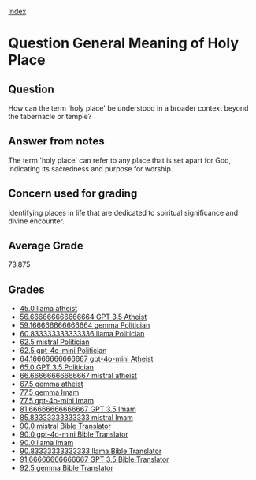 
[Index](../../index.md)
# Question General Meaning of Holy Place
## Question
How can the term 'holy place' be understood in a broader context beyond the tabernacle or temple?

## Answer from notes
The term 'holy place' can refer to any place that is set apart for God, indicating its sacredness and purpose for worship.

## Concern used for grading
Identifying places in life that are dedicated to spiritual significance and divine encounter.

## Average Grade
73.875

## Grades
 * [45.0 llama atheist](../answers/llama_atheist/General_Meaning_of_Holy_Place.md)
 * [56.666666666666664 GPT 3.5 Atheist](../answers/GPT_3.5_Atheist/General_Meaning_of_Holy_Place.md)
 * [59.166666666666664 gemma Politician](../answers/gemma_Politician/General_Meaning_of_Holy_Place.md)
 * [60.833333333333336 llama Politician](../answers/llama_Politician/General_Meaning_of_Holy_Place.md)
 * [62.5 mistral Politician](../answers/mistral_Politician/General_Meaning_of_Holy_Place.md)
 * [62.5 gpt-4o-mini Politician](../answers/gpt-4o-mini_Politician/General_Meaning_of_Holy_Place.md)
 * [64.16666666666667 gpt-4o-mini Atheist](../answers/gpt-4o-mini_Atheist/General_Meaning_of_Holy_Place.md)
 * [65.0 GPT 3.5 Politician](../answers/GPT_3.5_Politician/General_Meaning_of_Holy_Place.md)
 * [66.66666666666667 mistral atheist](../answers/mistral_atheist/General_Meaning_of_Holy_Place.md)
 * [67.5 gemma atheist](../answers/gemma_atheist/General_Meaning_of_Holy_Place.md)
 * [77.5 gemma Imam](../answers/gemma_Imam/General_Meaning_of_Holy_Place.md)
 * [77.5 gpt-4o-mini Imam](../answers/gpt-4o-mini_Imam/General_Meaning_of_Holy_Place.md)
 * [81.66666666666667 GPT 3.5 Imam](../answers/GPT_3.5_Imam/General_Meaning_of_Holy_Place.md)
 * [85.83333333333333 mistral Imam](../answers/mistral_Imam/General_Meaning_of_Holy_Place.md)
 * [90.0 mistral Bible Translator](../answers/mistral_Bible_Translator/General_Meaning_of_Holy_Place.md)
 * [90.0 gpt-4o-mini Bible Translator](../answers/gpt-4o-mini_Bible_Translator/General_Meaning_of_Holy_Place.md)
 * [90.0 llama Imam](../answers/llama_Imam/General_Meaning_of_Holy_Place.md)
 * [90.83333333333333 llama Bible Translator](../answers/llama_Bible_Translator/General_Meaning_of_Holy_Place.md)
 * [91.66666666666667 GPT 3.5 Bible Translator](../answers/GPT_3.5_Bible_Translator/General_Meaning_of_Holy_Place.md)
 * [92.5 gemma Bible Translator](../answers/gemma_Bible_Translator/General_Meaning_of_Holy_Place.md)
